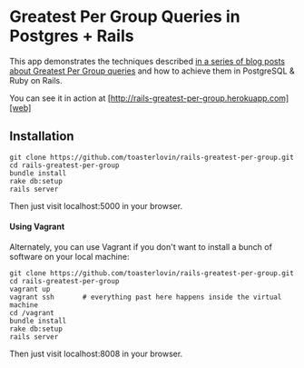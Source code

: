# Greatest Per Group Queries in Postgres + Rails

This app demonstrates the techniques described [in  a series of blog posts about
Greatest Per Group queries][blog] and how to achieve them in PostgreSQL & Ruby
on Rails.

You can see it in action at [http://rails-greatest-per-group.herokuapp.com][web]

[blog]: http://rails-greatest-per-group.herokuapp.com
[web]: http://www.toasterlovin.com/greatest-per-group-postgresql-distinct-on/

## Installation

```
git clone https://github.com/toasterlovin/rails-greatest-per-group.git
cd rails-greatest-per-group
bundle install
rake db:setup
rails server
```

Then just visit localhost:5000 in your browser.

#### Using Vagrant

Alternately, you can use Vagrant if you don't want to install a bunch of
software on your local machine:

```
git clone https://github.com/toasterlovin/rails-greatest-per-group.git
cd rails-greatest-per-group
vagrant up
vagrant ssh       # everything past here happens inside the virtual machine
cd /vagrant
bundle install
rake db:setup
rails server
```

Then just visit localhost:8008 in your browser.
